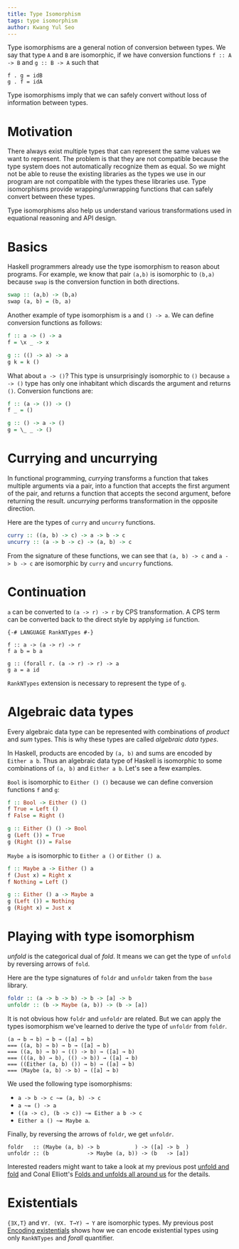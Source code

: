 ```yaml
---
title: Type Isomorphism
tags: type isomorphism
author: Kwang Yul Seo
---
```

Type isomorphisms are a general notion of conversion between types. We say that type `A` and `B` are isomorphic, if we have conversion functions `f :: A -> B` and `g :: B -> A` such that

```
f . g = idB
g . f = idA
```

Type isomorphisms imply that we can safely convert without loss of information between types.

# Motivation

There always exist multiple types that can represent the same values we want to represent. The problem is that they are not compatible because the type system does not automatically recognize them as equal. So we might not be able to reuse the existing libraries as the types we use in our program are not compatible with the types these libraries use. Type isomorphisms provide wrapping/unwrapping functions that can safely convert between these types.

Type isomorphisms also help us understand various transformations used in equational reasoning and API design.

# Basics

Haskell programmers already use the type isomorphism to reason about programs. For example, we know that pair `(a,b)` is isomorphic to `(b,a)` because `swap` is the conversion function in both directions.

```haskell
swap :: (a,b) -> (b,a)
swap (a, b) = (b, a)
```

Another example of type isomorphism is `a` and `() -> a`. We can define conversion functions as follows:

```haskell
f :: a -> () -> a
f = \x _ -> x

g :: (() -> a) -> a
g k = k ()
```

What about `a -> ()`? This type is unsurprisingly isomorphic to `()` because `a -> ()` type has only one inhabitant which discards the argument and returns `()`. Conversion functions are:

```haskell
f :: (a -> ()) -> ()
f _ = ()

g :: () -> a -> ()
g = \_ _ -> ()
```

# Currying and uncurrying

In functional programming, *currying* transforms a function that takes multiple arguments via a pair, into a function that accepts the first argument of the pair, and returns a function that accepts the second argument, before returning the result. *uncurrying* performs transformation in the opposite direction.

Here are the types of `curry` and `uncurry` functions.

```haskell
curry :: ((a, b) -> c) -> a -> b -> c
uncurry :: (a -> b -> c) -> (a, b) -> c
```

From the signature of these functions, we can see that `(a, b) -> c` and `a -> b -> c` are isomorphic by `curry` and `uncurry` functions.

# Continuation

`a` can be converted to `(a -> r) -> r` by CPS transformation. A CPS term can be converted back to the direct style by applying `id` function.

```
{-# LANGUAGE RankNTypes #-}

f :: a -> (a -> r) -> r
f a b = b a

g :: (forall r. (a -> r) -> r) -> a
g a = a id
```

`RankNTypes` extension is necessary to represent the type of `g`.

# Algebraic data types

Every algebraic data type can be represented with combinations of *product* and *sum* types. This is why these types are called *algebraic data types*.

In Haskell, products are encoded by `(a, b)` and sums are encoded by `Either a b`. Thus an algebraic data type of Haskell is isomorphic to some combinations of `(a, b)` and `Either a b`. Let's see a few examples.

`Bool` is isomorphic to `Either () ()` because we can define conversion functions `f` and `g`:

```haskell
f :: Bool -> Either () ()
f True = Left ()
f False = Right ()

g :: Either () () -> Bool
g (Left ()) = True
g (Right ()) = False
```

`Maybe a` is isomorphic to `Either a ()` or `Either () a`.

```haskell
f :: Maybe a -> Either () a
f (Just x) = Right x
f Nothing = Left ()

g :: Either () a -> Maybe a
g (Left ()) = Nothing
g (Right x) = Just x
```

# Playing with type isomorphism

*unfold* is the categorical dual of *fold*. It means we can get the type of `unfold` by reversing arrows of `fold`.

Here are the type signatures of `foldr` and `unfoldr` taken from the `base` library.

```haskell
foldr :: (a -> b -> b) -> b -> [a] -> b
unfoldr :: (b -> Maybe (a, b)) -> (b -> [a])
```

It is not obvious how `foldr` and `unfoldr` are related. But we can apply the types isomorphism we've learned to derive the type of `unfoldr` from `foldr`.

```
(a → b → b) → b → ([a] → b)
=== ((a, b) → b) → b → ([a] → b)
=== ((a, b) → b) → (() -> b) → ([a] → b)
=== (((a, b) → b), (() -> b)) → ([a] → b)
=== ((Either (a, b) ()) → b) → ([a] → b)
=== (Maybe (a, b) -> b) → ([a] → b)
```

We used the following type isomorphisms:

* `a -> b -> c ~= (a, b) -> c`
* `a ~= () -> a`
* `((a -> c), (b -> c)) ~= Either a b -> c`
* `Either a () ~= Maybe a`.

Finally, by reversing the arrows of `foldr`, we get `unfoldr`.

```
foldr   :: (Maybe (a, b) -> b           ) -> ([a] -> b  )
unfoldr :: (b            -> Maybe (a, b)) -> (b   -> [a])
```

Interested readers might want to take a look at my previous post [unfold and fold][unfold] and Conal Elliott's [Folds and unfolds all around us][folds-and-unfolds] for the details.

# Existentials

`{∃X,T}` and `∀Y. (∀X. T→Y) → Y` are isomorphic types. My previous post [Encoding existentials][existentials] shows how we can encode existential types using only `RankNTypes` and *forall* quantifier.

[existentials]: https://kseo.github.io/posts/2016-12-19-encoding-existentials.html
[unfold]: https://kseo.github.io/posts/2016-12-12-unfold-and-fold.html
[folds-and-unfolds]: http://conal.net/talks/folds-and-unfolds.pdf
